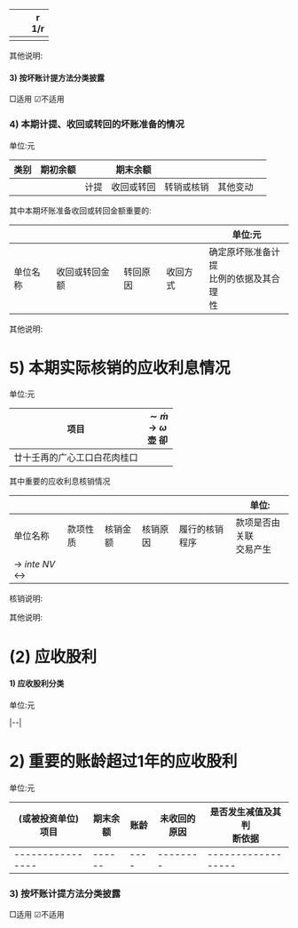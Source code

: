 |  |  | $\mathbf{r}$<br>1/r |
|--|--|---------------------|
|  |  |                     |

其他说明:

#### 3) 按坏账计提方法分类披露

□适用 ☑不适用

### 4) 本期计提、收回或转回的坏账准备的情况

单位:元

| 类别 | 期初余额 |    | 期末余额  |       |      |  |
|----|------|----|-------|-------|------|--|
|    |      | 计提 | 收回或转回 | 转销或核销 | 其他变动 |  |

其中本期坏账准备收回或转回金额重要的:

|      |         |      |      | 单位:元                        |
|------|---------|------|------|-----------------------------|
| 单位名称 | 收回或转回金额 | 转回原因 | 收回方式 | 确定原坏账准备计提<br>比例的依据及其合理<br>性 |

其他说明:

# 5) 本期实际核销的应收利息情况

单位:元

| 项目             | $\sim \dot{m}$<br>$\rightarrow$ $\omega$<br>壶 卻 |
|----------------|-------------------------------------------------|
| 廿十壬再的广心工口白花肉桂口 |                                                 |

其中重要的应收利息核销情况

|                                                |      |      |      |         | 单位:             |
|------------------------------------------------|------|------|------|---------|-----------------|
| 单位名称                                           | 款项性质 | 核销金额 | 核销原因 | 履行的核销程序 | 款项是否由关联<br>交易产生 |
| $\rightarrow$ <i>inte NV</i> $\leftrightarrow$ |      |      |      |         |                 |

核销说明:

其他说明:

# (2) 应收股利

#### 1) 应收股利分类

单位:元

|--|

# 2) 重要的账龄超过1年的应收股利

单位:元

| (或被投资单位)<br>项目 | 期末余额 | 账龄 | 未收回的原因 | 是否发生减值及其判<br>断依据 |
|----------------|------|----|--------|------------------|
|----------------|------|----|--------|------------------|

### 3) 按坏账计提方法分类披露

□适用 ☑不适用